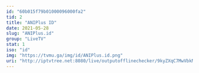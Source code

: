 ```yaml
---
id: "60b015f79b01000096000fa2"
tid: 2
title: "ANIPlus ID"
date: 2021-05-28
slug: "ANIPlus.id"
group: "LiveTV"
stat: 1
iso: "id"
img: "https://tvmu.ga/img/id/ANIPlus.id.png"
uri: "http://iptvtree.net:8080/live/outputofflinechecker/9kyZXqC7MwVbkMnJmf/165081.m3u8"
---
```


